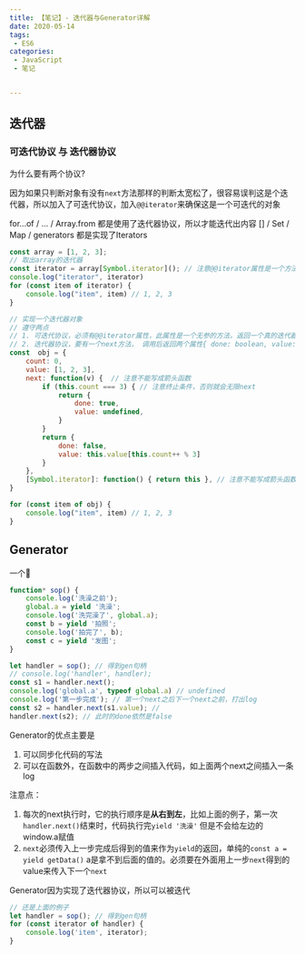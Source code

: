 ```yaml
---
title: 【笔记】- 迭代器与Generator详解
date: 2020-05-14
tags:
 - ES6
categories:
 - JavaScript
 - 笔记


---
```


## 迭代器

### 可迭代协议 与 迭代器协议

为什么要有两个协议?

因为如果只判断对象有没有`next`方法那样的判断太宽松了，很容易误判这是个迭代器，所以加入了可迭代协议，加入`@@iterator`来确保这是一个可迭代的对象

for...of / ... / Array.from 都是使用了迭代器协议，所以才能迭代出内容
[] / Set / Map / generators 都是实现了Iterators

<!-- more -->

```javascript
const array = [1, 2, 3];
// 取出array的迭代器
const iterator = array[Symbol.iterator](); // 注意@@iterator属性是一个方法，执行它之后才能得到真正的迭代器
console.log("iterator", iterator)
for (const item of iterator) {
    console.log("item", item) // 1, 2, 3
}

// 实现一个迭代器对象
// 遵守两点
// 1. 可迭代协议，必须有@@iterator属性，此属性是一个无参的方法，返回一个真的迭代器
// 2. 迭代器协议，要有一个next方法， 调用后返回两个属性{ done: boolean, value: any }
const  obj = {
    count: 0,
    value: [1, 2, 3],
    next: function(v) {  // 注意不能写成箭头函数
        if (this.count === 3) { // 注意终止条件，否则就会无限next
            return {
                done: true,
                value: undefined,
            }
        }
        return {
            done: false,
            value: this.value[this.count++ % 3]
        }
    },
    [Symbol.iterator]: function() { return this }, // 注意不能写成箭头函数
}

for (const item of obj) {
    console.log("item", item) // 1, 2, 3
}
```

## Generator

一个🌰

```typescript
function* sop() {
    console.log('洗澡之前');
    global.a = yield '洗澡';
    console.log('洗完澡了', global.a);
    const b = yield '拍照';
    console.log('拍完了', b);
    const c = yield '发图';
}

let handler = sop(); // 得到gen句柄
// console.log('handler', handler);
const s1 = handler.next();
console.log('global.a', typeof global.a) // undefined
console.log('第一步完成'); // 第一个next之后下一个next之前，打出log
const s2 = handler.next(s1.value); // 
handler.next(s2); // 此时的done依然是false
```

Generator的优点主要是

1. 可以同步化代码的写法
2. 可以在函数外，在函数中的两步之间插入代码，如上面两个next之间插入一条log

注意点：

1. 每次的next执行时，它的执行顺序是**从右到左**，比如上面的例子，第一次`handler.next()`结束时，代码执行完`yield '洗澡'` 但是不会给左边的window.a赋值
2. `next`必须传入上一步完成后得到的值来作为`yield`的返回，单纯的`const a = yield getData()` a是拿不到后面的值的。必须要在外面用上一步`next`得到的value来传入下一个`next`

Generator因为实现了迭代器协议，所以可以被迭代

```javascript
// 还是上面的例子
let handler = sop(); // 得到gen句柄
for (const iterator of handler) {
    console.log('item', iterator);
}
```

